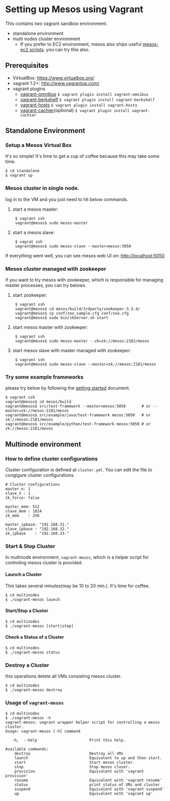 Setting up Mesos using Vagrant
===

This contains two vagrant sandbox environment.

* standalone environment
* multi nodes cluster environment
  * If you prefer to EC2 environment, mesos also ships useful [mesos-ec2 scripts](https://github.com/apache/mesos/blob/master/docs/EC2-Scripts.textile). you can try this also.


Prerequisites
----
* VirtualBox: <https://www.virtualbox.org/>
* vagrant 1.2+: <http://www.vagrantup.com/>
* vagrant plugins
    * [vagrant-omnibus](https://github.com/schisamo/vagrant-omnibus)
          `$ vagrant plugin install vagrant-omnibus`
    * [vagrant-berkshelf](https://github.com/RiotGames/vagrant-berkshelf)
          `$ vagrant plugin install vagrant-berkshelf`
    * [vagrant-hosts](https://github.com/adrienthebo/vagrant-hosts)
          `$ vagrant plugin install vagrant-hosts`
    * [vagrant-cachier](https://github.com/fgrehm/vagrant-cachier)(optional)
          `$ vagrant plugin install vagrant-cachier`

Standalone Environment
----
### Setup a Mesos Virtual Box
It's so simple! It's time to get a cup of coffee because this may take some time.

    $ cd standalone
    $ vagrant up

### Mesos cluster in single node.
log in to the VM and you just need to hit below commands.

1. start a mesos master:

        $ vagrant ssh
        vagrant@mesos$ sudo mesos-master
1. start a mesos slave:

        $ vagrat ssh
        vagrant@mesos$ sudo mesos-slave --master=mesos:5050

If everything went well, you can see mesos web UI on: <http://localhost:5050>

### Mesos cluster managed with zookeeper
if you want to try mesos with zookeeper, which is responsible for managing master processes, you can try belows.

1. start zookeeper:

        $ vagrant ssh
        vagrant@mesos$ cd mesos/build/3rdparty/zookeeper-3.3.4/
        vagrant@mesos$ cp conf/zoo_sample.cfg conf/zoo.cfg
        vagrant@mesos$ sudo bin/zkServer.sh start

1. start mesos master with zookeeper:

        $ vagrant ssh
        vagrant@mesos$ sudo mesos-master --zk=zk://mesos:2181/mesos

1. start mesos slave with master managed with zookeeper:

        $ vagrant ssh
        vagrant@mesos$ sudo mesos-slave --master=zk://mesos:2181/mesos

### Try some example frameworks
please try below by following the [getting started](http://mesos.apache.org/gettingstarted/) document.

    $ vagrant ssh
    vagrant@mesos$ cd mesos/build
    vagrant@mesos$ src/test-framework --master=mesos:5050       # or --master=zk://mesos:2181/mesos
    vagrant@mesos$ src/example/java/test-framework mesos:5050   # or zk://mesos:2181/mesos
    vagrant@mesos$ src/example/python/test-framework mesos:5050 # or zk://mesos:2181/mesos

Multinode environment
----
### How to define cluster configurations
Cluster configuration is defined at `cluster.yml`.
You can edit the file to congigure cluster configurations.

```
# Cluster configurations
master_n: 1
slave_n : 1
zk_force: false

master_mem: 512
slave_mem : 1024
zk_mem    : 256

master_ipbase: "192.168.31."
slave_ipbase : "192.168.32."
zk_ipbase    : "192.168.33."
```

### Start & Stop Cluster
In multinode environment, `vagrant-mesos`, which is a helper script for controling mesos cluster is provided.

#### Launch a Cluster
This takes several minutes(may be 10 to 20 min.).  It's time for coffee.

```
$ cd multinodes
$ ./vagrant-mesos launch
```
#### Start/Stop a Cluster
```
$ cd multinodes
$ ./vagrant-mesos [start|stop]
```

#### Check a Status of a Cluster
```
$ cd multinodes
$ ./vagrant-mesos status
```

### Destroy a Cluster
this operations delete all VMs consisting mesos cluster.
```
$ cd multinodes
$ ./vagrant-mesos destroy
```

### Usage of `vagrant-mesos`
```
$ cd multinodes
$ ./vagrant-mesos -h
vagrant-mesos: vagrant wrapper helper script for controlling a mesos cluster.
Usage: vagrant-mesos [-h] command

   -h,  --help                       Print this help.

Available commands:
    destroy                          Destroy all VMs
    launch                           Equivalent to up and then start.
    start                            Start mesos cluster.
    stop                             Stop mesos cluser.
    provision                        Equivalent with 'vagrant provision'
    resume                           Equivalent with 'vagrant resume'
    status                           print status of VMs and cluster
    suspend                          Equivalent with 'vagrant suspend'
    up                               Equivalent with 'vagrant up'
```

